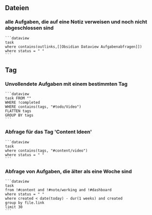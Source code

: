 ## Dateien
### alle Aufgaben, die auf eine Notiz verweisen und noch nicht abgeschlossen sind

``````
```dataview
task
where contains(outlinks,[[Obsidian Dataview Aufgabenabfragen]])
where status = " "
```
``````

## Tag
### Unvollendete Aufgaben mit einem bestimmten Tag

``````
```dataview
task FROM ""
WHERE !completed
WHERE contains(tags, "#todo/Video")
FLATTEN tags
GROUP BY tags
```
``````

### Abfrage für das Tag 'Content Ideen'

``````
```dataview
task
where contains(tags, "#content/video")
where status = " "
```
``````

### Abfrage von Aufgaben, die älter als eine Woche sind

``````
```dataview
task
from !#content and !#note/working and !#dashboard
where status = " "
where created < date(today) - dur(1 weeks) and created
group by file.link
limit 30
```
``````
